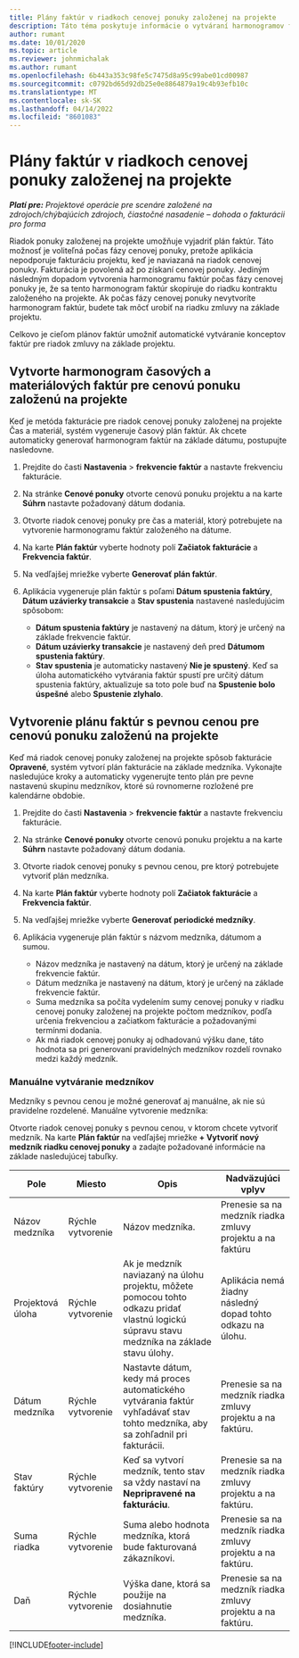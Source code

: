 ```yaml
---
title: Plány faktúr v riadkoch cenovej ponuky založenej na projekte
description: Táto téma poskytuje informácie o vytváraní harmonogramov faktúr a medzníkov pre riadky cenových ponúk.
author: rumant
ms.date: 10/01/2020
ms.topic: article
ms.reviewer: johnmichalak
ms.author: rumant
ms.openlocfilehash: 6b443a353c98fe5c7475d8a95c99abe01cd00987
ms.sourcegitcommit: c0792bd65d92db25e0e8864879a19c4b93efb10c
ms.translationtype: MT
ms.contentlocale: sk-SK
ms.lasthandoff: 04/14/2022
ms.locfileid: "8601083"
---
```

# <a name="invoice-schedules-on-project-based-quote-lines"></a>Plány faktúr v riadkoch cenovej ponuky založenej na projekte

_**Platí pre:** Projektové operácie pre scenáre založené na zdrojoch/chýbajúcich zdrojoch, čiastočné nasadenie – dohoda o fakturácii pro forma_

Riadok ponuky založenej na projekte umožňuje vyjadriť plán faktúr. Táto možnosť je voliteľná počas fázy cenovej ponuky, pretože aplikácia nepodporuje fakturáciu projektu, keď je naviazaná na riadok cenovej ponuky. Fakturácia je povolená až po získaní cenovej ponuky. Jediným následným dopadom vytvorenia harmonogramu faktúr počas fázy cenovej ponuky je, že sa tento harmonogram faktúr skopíruje do riadku kontraktu založeného na projekte. Ak počas fázy cenovej ponuky nevytvoríte harmonogram faktúr, budete tak môcť urobiť na riadku zmluvy na základe projektu.

Celkovo je cieľom plánov faktúr umožniť automatické vytváranie konceptov faktúr pre riadok zmluvy na základe projektu. 

## <a name="create-a-time-and-material-invoice-schedule-for-a-project-based-quote-line"></a>Vytvorte harmonogram časových a materiálových faktúr pre cenovú ponuku založenú na projekte

Keď je metóda fakturácie pre riadok cenovej ponuky založenej na projekte Čas a materiál, systém vygeneruje časový plán faktúr. Ak chcete automaticky generovať harmonogram faktúr na základe dátumu, postupujte nasledovne.

1. Prejdite do časti **Nastavenia** > **frekvencie faktúr** a nastavte frekvenciu fakturácie.
2. Na stránke **Cenové ponuky** otvorte cenovú ponuku projektu a na karte **Súhrn** nastavte požadovaný dátum dodania.
3. Otvorte riadok cenovej ponuky pre čas a materiál, ktorý potrebujete na vytvorenie harmonogramu faktúr založeného na dátume. 
4. Na karte **Plán faktúr** vyberte hodnoty polí **Začiatok fakturácie** a **Frekvencia faktúr**. 
5. Na vedľajšej mriežke vyberte **Generovať plán faktúr**.
6. Aplikácia vygeneruje plán faktúr s poľami **Dátum spustenia faktúry**, **Dátum uzávierky transakcie** a **Stav spustenia** nastavené nasledujúcim spôsobom:

    - **Dátum spustenia faktúry** je nastavený na dátum, ktorý je určený na základe frekvencie faktúr.
    - **Dátum uzávierky transakcie** je nastavený deň pred **Dátumom spustenia faktúry**.
    - **Stav spustenia** je automaticky nastavený **Nie je spustený**. Keď sa úloha automatického vytvárania faktúr spustí pre určitý dátum spustenia faktúry, aktualizuje sa toto pole buď na **Spustenie bolo úspešné** alebo **Spustenie zlyhalo**.

## <a name="create-a-fixed-price-invoice-schedule-for-a-project-based-quote-line"></a>Vytvorenie plánu faktúr s pevnou cenou pre cenovú ponuku založenú na projekte

Keď má riadok cenovej ponuky založenej na projekte spôsob fakturácie **Opravené**, systém vytvorí plán fakturácie na základe medzníka. Vykonajte nasledujúce kroky a automaticky vygenerujte tento plán pre pevne nastavenú skupinu medzníkov, ktoré sú rovnomerne rozložené pre kalendárne obdobie.

1. Prejdite do časti **Nastavenia** > **frekvencie faktúr** a nastavte frekvenciu fakturácie.
2. Na stránke **Cenové ponuky** otvorte cenovú ponuku projektu a na karte **Súhrn** nastavte požadovaný dátum dodania.
3. Otvorte riadok cenovej ponuky s pevnou cenou, pre ktorý potrebujete vytvoriť plán medzníka. 
4. Na karte **Plán faktúr** vyberte hodnoty polí **Začiatok fakturácie** a **Frekvencia faktúr**. 
5. Na vedľajšej mriežke vyberte **Generovať periodické medzníky**.
6. Aplikácia vygeneruje plán faktúr s názvom medzníka, dátumom a sumou.

    - Názov medzníka je nastavený na dátum, ktorý je určený na základe frekvencie faktúr.
    - Dátum medzníka je nastavený na dátum, ktorý je určený na základe frekvencie faktúr.
    - Suma medzníka sa počíta vydelením sumy cenovej ponuky v riadku cenovej ponuky založenej na projekte počtom medzníkov, podľa určenia frekvenciou a začiatkom fakturácie a požadovanými termínmi dodania.
    - Ak má riadok cenovej ponuky aj odhadovanú výšku dane, táto hodnota sa pri generovaní pravidelných medzníkov rozdelí rovnako medzi každý medzník.

### <a name="manually-create-milestones"></a>Manuálne vytváranie medzníkov

Medzníky s pevnou cenou je možné generovať aj manuálne, ak nie sú pravidelne rozdelené. Manuálne vytvorenie medzníka:

Otvorte riadok cenovej ponuky s pevnou cenou, v ktorom chcete vytvoriť medzník. Na karte **Plán faktúr** na vedľajšej mriežke **+ Vytvoriť nový medzník riadku cenovej ponuky** a zadajte požadované informácie na základe nasledujúcej tabuľky.

| **Pole** | **Miesto** | **Opis** | **Nadväzujúci vplyv** |
| --- | --- | --- | --- |
| Názov medzníka | Rýchle vytvorenie | Názov medzníka. | Prenesie sa na medzník riadka zmluvy projektu a na faktúru |
| Projektová úloha | Rýchle vytvorenie | Ak je medzník naviazaný na úlohu projektu, môžete pomocou tohto odkazu pridať vlastnú logickú súpravu stavu medzníka na základe stavu úlohy. | Aplikácia nemá žiadny následný dopad tohto odkazu na úlohu. |
| Dátum medzníka | Rýchle vytvorenie | Nastavte dátum, kedy má proces automatického vytvárania faktúr vyhľadávať stav tohto medzníka, aby sa zohľadnil pri fakturácii. | Prenesie sa na medzník riadka zmluvy projektu a na faktúru. |
| Stav faktúry | Rýchle vytvorenie | Keď sa vytvorí medzník, tento stav sa vždy nastaví na **Nepripravené na fakturáciu**. | Prenesie sa na medzník riadka zmluvy projektu a na faktúru. |
| Suma riadka | Rýchle vytvorenie | Suma alebo hodnota medzníka, ktorá bude fakturovaná zákazníkovi. | Prenesie sa na medzník riadka zmluvy projektu a na faktúru. |
| Daň | Rýchle vytvorenie | Výška dane, ktorá sa použije na dosiahnutie medzníka. | Prenesie sa na medzník riadka zmluvy projektu a na faktúru. |


[!INCLUDE[footer-include](../includes/footer-banner.md)]